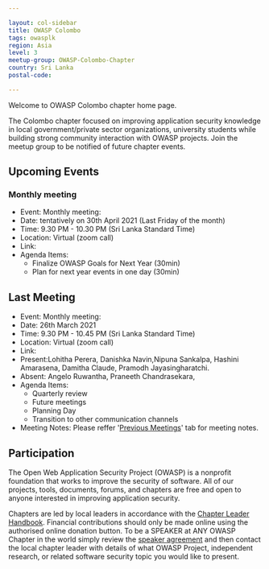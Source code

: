 ```yaml
---

layout: col-sidebar
title: OWASP Colombo
tags: owasplk
region: Asia
level: 3
meetup-group: OWASP-Colombo-Chapter
country: Sri Lanka
postal-code: 

---
```


Welcome to OWASP Colombo chapter home page. 

The Colombo chapter focused on improving  application security knowledge in local government/private sector organizations, university students while building strong community interaction with OWASP projects. Join the meetup group to be notified of future chapter events. 

## Upcoming Events

### Monthly meeting 
* Event: Monthly meeting: 
* Date: tentatively on 30th April 2021 (Last Friday of the month) 
* Time: 9.30 PM - 10.30 PM (Sri Lanka Standard Time)
* Location: Virtual (zoom call)
* Link: <to be update>
* Agenda Items:
  * Finalize OWASP Goals for Next Year (30min)
  * Plan for next year events in one day  (30min)



## Last Meeting
* Event: Monthly meeting: 
* Date: 26th March 2021 
* Time: 9.30 PM - 10.45 PM (Sri Lanka Standard Time)
* Location: Virtual (zoom call)
* Link: <removed>
* Present:Lohitha Perera, Danishka Navin,Nipuna Sankalpa, Hashini Amarasena, Damitha Claude, Pramodh Jayasingharatchi. 
* Absent: Angelo Ruwantha, Praneeth Chandrasekara, 
* Agenda Items:
  * Quarterly review 
  * Future meetings 
  * Planning Day  
  * Transition to other communication channels
* Meeting Notes: Please reffer '[Previous Meetings](https://owasp.org/www-chapter-colombo/#div-events)' tab for meeting notes.
    



## Participation

The Open Web Application Security Project (OWASP) is a nonprofit foundation that works to improve the security of software. All of our projects, tools, documents, forums, and chapters are free and open to anyone interested in improving application security. 

Chapters are led by local leaders in accordance with the [Chapter Leader Handbook](/www-policy/rules-of-procedure/chapter-handbook). Financial contributions should only be made online using the authorised online donation button. To be a SPEAKER at ANY OWASP Chapter in the world simply review the [speaker agreement](/www-policy/speaker-agreement) and then contact the local chapter leader with details of what OWASP Project, independent research, or related software security topic you would like to present.

